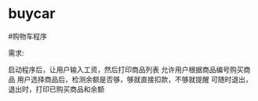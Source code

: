 # buycar

#购物车程序

需求:

启动程序后，让用户输入工资，然后打印商品列表
允许用户根据商品编号购买商品
用户选择商品后，检测余额是否够，够就直接扣款，不够就提醒 
可随时退出，退出时，打印已购买商品和余额
